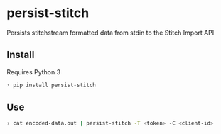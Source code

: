 # persist-stitch

Persists stitchstream formatted data from stdin to the Stitch Import API

## Install

Requires Python 3

```bash
› pip install persist-stitch
```

## Use

```bash
› cat encoded-data.out | persist-stitch -T <token> -C <client-id>
```
